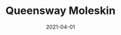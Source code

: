 ---
description: "Width%3A%2054%u201D%20%7C%20Content%3A%20100%25%20Polyester%20%7C%20Abrasion%3A%2050%2C000%20Double%20Rubs%20-%20Wyzenbeek%20Method%20%7C%20Repeat%3A%20n/a%20%7C%20Finish%3A%20INCASE%20by%20CRYPTON%20%7C%20Flammability%3A%20NFPA%20260%2C%20UFAC%20Class%201%2C%20CAL%20117%20%7C%20Applications%3A%20Contract%20/%20Hospitality%2C%20Residential%20%7C%20"
tags: 
  - "Lark Fontaine"
  - "Queensway"
  - "Textiles"
image_primary: "img/Queensway_Moleskin_large.jpg"
href: "https://www.larkfontaine.com/collections/textiles/products/queensway-moleskin"
designer: "Lark Fontaine"
title: "Queensway Moleskin"
category: "Textiles"
subtitle: ""
manufacturer: "Lark Fontaine"
slug: "/manufacturers/lark-fontaine/textiles/lark-fontaine-queensway-moleskin"
date: "2021-04-01"
---